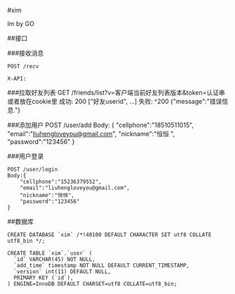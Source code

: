 #xim

Im by GO

##接口

###接收消息

	POST /recv

	X-API:
	
###拉取好友列表
	GET /friends/list?v=客户端当前好友列表版本&token=认证串或者放在cookie里
	成功: 200 ["好友userid", ...]
	失败: ^200 {"message":"错误信息."}	

###添加用户
	POST /user/add
	Body:
	{
		"cellphone":"18510511015", 
		"email":"liuhengloveyou@gmail.com",
		"nickname":"恒恒 ",
		"password":"123456"
	}

###用户登录

	POST /user/login
	Body:{
		"cellphone":"15236379552", 
		"email":"liuhengloveyou@gmail.com",
		"nickname":"恒恒",
		"password":"123456"
	}		

	

##数据库
	
	CREATE DATABASE `xim` /*!40100 DEFAULT CHARACTER SET utf8 COLLATE utf8_bin */;

	CREATE TABLE `xim`.`user` (
	  `id` VARCHAR(45) NOT NULL,
	  `add_time` timestamp NOT NULL DEFAULT CURRENT_TIMESTAMP,
	  `version` int(11) DEFAULT NULL,
	  PRIMARY KEY (`id`),
	) ENGINE=InnoDB DEFAULT CHARSET=utf8 COLLATE=utf8_bin;
	
